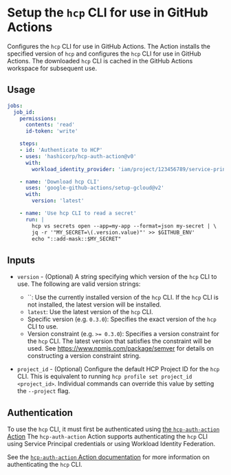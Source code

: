 # Setup the `hcp` CLI for use in GitHub Actions

Configures the `hcp` CLI for use in GitHub Actions. The Action installs the
specified version of `hcp` and configures the `hcp` CLI for use in GitHub
Actions. The downloaded `hcp` CLI is cached in the GitHub Actions workspace for
subsequent use.

## Usage

```yaml
jobs:
  job_id:
    permissions:
      contents: 'read'
      id-token: 'write'

    steps:
    - id: 'Authenticate to HCP'
    - uses: 'hashicorp/hcp-auth-action@v0'
      with:
        workload_identity_provider: 'iam/project/123456789/service-principal/my-sp/workload-identity-provider/github'

    - name: 'Download hcp CLI'
      uses: 'google-github-actions/setup-gcloud@v2'
      with:
        version: 'latest'

    - name: 'Use hcp CLI to read a secret'
      run: |
        hcp vs secrets open --app=my-app --format=json my-secret | \
        jq -r '"MY_SECRET=\(.version.value)"' >> $GITHUB_ENV'
        echo "::add-mask::$MY_SECRET"
```

## Inputs

- `version` - (Optional) A string specifying which version of the `hcp` CLI to
  use. The following are valid version strings:

    - ``: Use the currently installed version of the `hcp` CLI. If the `hcp`
    CLI is not installed, the latest version will be installed.
    - `latest`: Use the latest version of the `hcp` CLI.
    - Specific version (e.g. `0.3.0`): Specifies the exact version of the
    `hcp` CLI to use.
    - Version constraint (e.g. `>= 0.3.0`): Specifies a version constraint
    for the `hcp` CLI. The latest version that satisfies the constraint will
    be used. See https://www.npmjs.com/package/semver for details on constructing
    a version constraint string.

- `project_id` - (Optional) Configure the default HCP Project ID for the `hcp`
  CLI. This is equivalent to running `hcp profile set project_id <project_id>`.
  Individual commands can override this value by setting the `--project` flag.

## Authentication

To use the `hcp` CLI, it must first be authenticated using [the
`hcp-auth-action` Action](https://github.com/hashicorp/hcp-auth-action) The
`hcp-auth-action` Action supports authenticating the `hcp` CLI using Service
Principal credentials or using Workload Identity Federation.

See the [`hcp-auth-action` Action
documentation](https://github.com/hashicorp/hcp-auth-action) for more information on
authenticating the `hcp` CLI.
